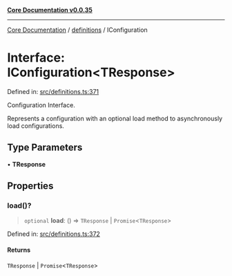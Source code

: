[**Core Documentation v0.0.35**](../../README.md)

***

[Core Documentation](../../modules.md) / [definitions](../README.md) / IConfiguration

# Interface: IConfiguration\<TResponse\>

Defined in: [src/definitions.ts:371](https://github.com/stonemjs/core/blob/83759020101bdf94fc7c7a0d8609e63689d57c0f/src/definitions.ts#L371)

Configuration Interface.

Represents a configuration with an optional load method to asynchronously load configurations.

## Type Parameters

• **TResponse**

## Properties

### load()?

> `optional` **load**: () => `TResponse` \| `Promise`\<`TResponse`\>

Defined in: [src/definitions.ts:372](https://github.com/stonemjs/core/blob/83759020101bdf94fc7c7a0d8609e63689d57c0f/src/definitions.ts#L372)

#### Returns

`TResponse` \| `Promise`\<`TResponse`\>
